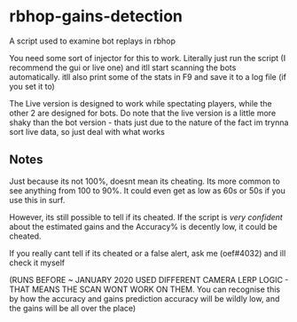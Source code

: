 # rbhop-gains-detection
A script used to examine bot replays in rbhop

You need some sort of injector for this to work. Literally just run the script (I recommend the gui or live one) and itll start scanning the bots automatically.
itll also print some of the stats in F9 and save it to a log file (if you set it to)

The Live version is designed to work while spectating players, while the other 2 are designed for bots. Do note that the live version is a little more shaky than the bot version - thats just due to the nature of the fact im trynna sort live data, so just deal with what works

## Notes
Just because its not 100%, doesnt mean its cheating. Its more common to see anything from 100 to 90%. It could even get as low as 60s or 50s if you use this in surf.

However, its still possible to tell if its cheated. If the script is *very confident* about the estimated gains and the Accuracy% is decently low, it could be cheated.

If you really cant tell if its cheated or a false alert, ask me (oef#4032) and ill check it myself

(RUNS BEFORE ~ JANUARY 2020 USED DIFFERENT CAMERA LERP LOGIC - THAT MEANS THE SCAN WONT WORK ON THEM.
You can recognise this by how the accuracy and gains prediction accuracy will be wildly low, and the gains will be all over the place)
